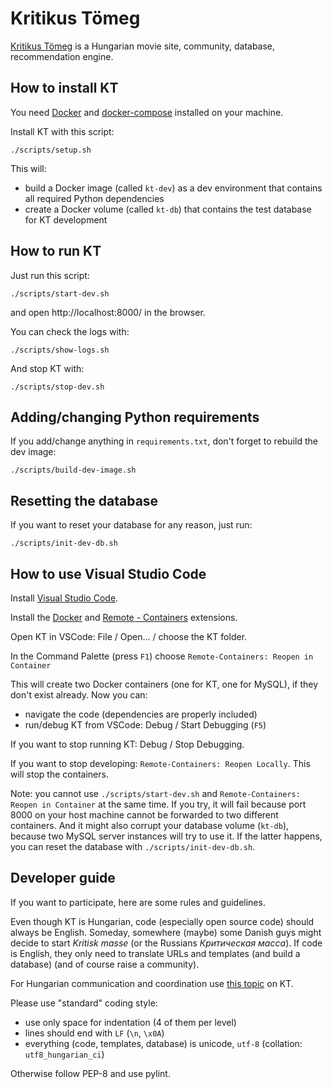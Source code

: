 # Kritikus Tömeg

[Kritikus Tömeg](https://kritikustomeg.org/) is a Hungarian movie site, community, database, recommendation engine.


## How to install KT

You need [Docker](https://docs.docker.com/install/) and [docker-compose](https://docs.docker.com/compose/install/) installed on your machine.

Install KT with this script:
```
./scripts/setup.sh
```

This will:
- build a Docker image (called `kt-dev`) as a dev environment that contains all required Python dependencies
- create a Docker volume (called `kt-db`) that contains the test database for KT development


## How to run KT

Just run this script:

```
./scripts/start-dev.sh
```

and open http://localhost:8000/ in the browser.

You can check the logs with:

```
./scripts/show-logs.sh
```

And stop KT with:

```
./scripts/stop-dev.sh
```


## Adding/changing Python requirements

If you add/change anything in `requirements.txt`, don't forget to rebuild the dev image:

```
./scripts/build-dev-image.sh
```


## Resetting the database

If you want to reset your database for any reason, just run:

```
./scripts/init-dev-db.sh
```


## How to use Visual Studio Code

Install [Visual Studio Code](https://code.visualstudio.com/download).

Install the [Docker](https://marketplace.visualstudio.com/items?itemName=ms-azuretools.vscode-docker) and [Remote - Containers](https://marketplace.visualstudio.com/items?itemName=ms-vscode-remote.remote-containers) extensions.

Open KT in VSCode: File / Open... / choose the KT folder.

In the Command Palette (press `F1`) choose `Remote-Containers: Reopen in Container`

This will create two Docker containers (one for KT, one for MySQL), if they don't exist already. Now you can:

- navigate the code (dependencies are properly included)
- run/debug KT from VSCode: Debug / Start Debugging (`F5`)

If you want to stop running KT: Debug / Stop Debugging.

If you want to stop developing: `Remote-Containers: Reopen Locally`. This will stop the containers.

Note: you cannot use `./scripts/start-dev.sh` and `Remote-Containers: Reopen in Container` at the same time. If you try, it will fail because port 8000 on your host machine cannot be forwarded to two different containers. And it might also corrupt your database volume (`kt-db`), because two MySQL server instances will try to use it. If the latter happens, you can reset the database with `./scripts/init-dev-db.sh`.


## Developer guide

If you want to participate, here are some rules and guidelines.

Even though KT is Hungarian, code (especially open source code) should always be English. Someday, somewhere (maybe) some Danish guys might decide to start *Kritisk masse* (or the Russians *Критическая масса*). If code is English, they only need to translate URLs and templates (and build a database) (and of course raise a community).

For Hungarian communication and coordination use [this topic](https://kritikustomeg.org/forum/187/kritikus-kod) on KT.

Please use "standard" coding style:

- use only space for indentation (4 of them per level)
- lines should end with `LF` (`\n`, `\x0A`)
- everything (code, templates, database) is unicode, `utf-8` (collation: `utf8_hungarian_ci`)

Otherwise follow PEP-8 and use pylint.
